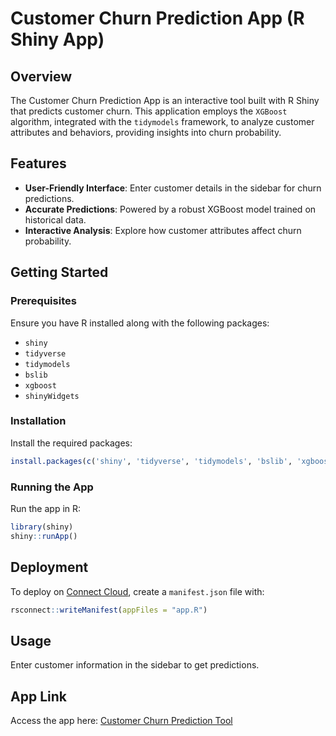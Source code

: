 # Customer Churn Prediction App (R Shiny App)

## Overview

The Customer Churn Prediction App is an interactive tool built with R Shiny that predicts customer churn. This application employs the `XGBoost` algorithm, integrated with the `tidymodels` framework, to analyze customer attributes and behaviors, providing insights into churn probability.

## Features

- **User-Friendly Interface**: Enter customer details in the sidebar for churn predictions.
- **Accurate Predictions**: Powered by a robust XGBoost model trained on historical data.
- **Interactive Analysis**: Explore how customer attributes affect churn probability.

## Getting Started

### Prerequisites

Ensure you have R installed along with the following packages:

- `shiny`
- `tidyverse`
- `tidymodels`
- `bslib`
- `xgboost`
- `shinyWidgets`

### Installation

Install the required packages:
   ```R
   install.packages(c('shiny', 'tidyverse', 'tidymodels', 'bslib', 'xgboost', 'shinyWidgets'))
   ```
   
### Running the App

Run the app in R:
```R
library(shiny)
shiny::runApp()
```

## Deployment

To deploy on [Connect Cloud](https://connect.posit.cloud/), create a `manifest.json` file with:
```R
rsconnect::writeManifest(appFiles = "app.R")
```

## Usage

Enter customer information in the sidebar to get predictions.

## App Link

Access the app here: [Customer Churn Prediction Tool](https://0193b6f9-2fb2-3ecb-98eb-06390ec0cf9b.share.connect.posit.cloud/)


